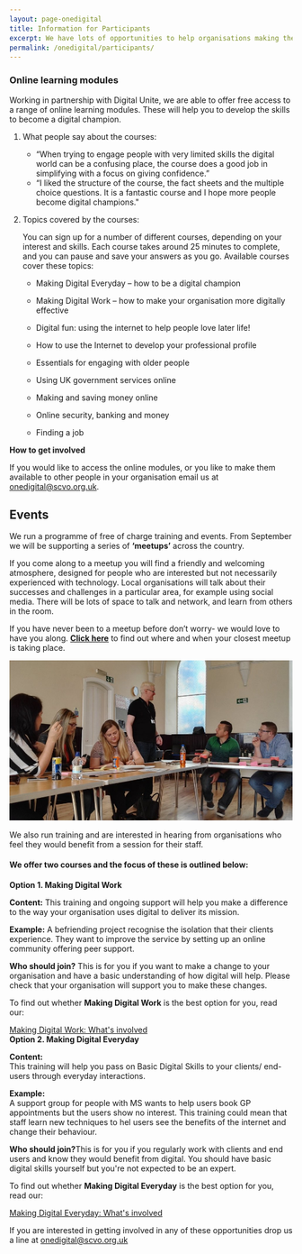 ```yaml
---
layout: page-onedigital
title: Information for Participants
excerpt: We have lots of opportunities to help organisations making the journey to become more digital
permalink: /onedigital/participants/
---
```


<!-- ![One Digital](/images/onedigitalbadgegreen.jpg)           ![Big Lottery Fund](/images/smallbiglottery.jpg) -->

### Online learning modules

Working in partnership with Digital Unite, we are able to offer free access to a range of online learning modules. These will help you to develop the skills to become a digital champion. 

1. What people say about the courses:

	* “When trying to engage people with very limited skills the digital world can be a confusing place, the course does a good job in simplifying with a focus on giving confidence.”
	* “I liked the structure of the course, the fact sheets and the multiple choice questions. It is a fantastic course and I hope more people become digital champions."

2. Topics covered by the courses:

	You can sign up for a number of different courses, depending on your interest and skills. Each course takes around 25 minutes to complete, and you can pause and save your answers as you go. Available courses cover these topics:

	* Making Digital Everyday – how to be a digital champion

	* Making Digital Work – how to make your organisation more digitally effective

	* Digital fun: using the internet to help people love later life!

	* How to use the Internet to develop your professional profile

	* Essentials for engaging with older people

	* Using UK government services online

	* Making and saving money online

	* Online security, banking and money

	* Finding a job

<strong>How to get involved</strong>

If you would like to access the online modules, or you like to make them available to other people in your organisation email us at [onedigital@scvo.org.uk](mailto:onedigital@scvo.org.uk).

## Events

We run a programme of free of charge training and events. From September we will be supporting a series of <strong>‘meetups’</strong> across the country.

If you come along to a meetup you will find a friendly and welcoming atmosphere, designed for people who are interested but not necessarily experienced with technology. Local organisations will talk about their successes and challenges in a particular area, for example using social media. There will be lots of space to talk and network, and learn from others in the room.

If you have never been to a meetup before don’t worry- we would love to have you along. <strong>[Click here](http://www.meetup.com/One-Digital-Meetup/)</strong> to find out where and when your closest meetup is taking place.

![One Digital training](/images/onedigital/rsz_nltraining.jpg)

We also run training and are interested in hearing from organisations who feel they would benefit from a session for their staff.

#### We offer two courses and the focus of these is outlined below:

<div class="panel panel-default">

  <div class="panel-heading"><strong>Option 1. Making Digital Work</strong></div>

  <div class="list-group">
    <span class="list-group-item">
      <p class="list-group-item-text"><strong>Content:</strong> This training and ongoing support will help you make a difference to the way your organisation uses digital to deliver its mission.</p>
    </span>
    <span class="list-group-item">
      <p class="list-group-item-text"><strong>Example:</strong> A befriending project recognise the isolation that their clients experience. They want to improve the service by setting up an online community offering peer support.</p>
    </span>
    <span class="list-group-item">
      <p class="list-group-item-text"><strong>Who should join?</strong> This is for you if you want to make a change to your organisation and have a basic understanding of how digital will help. Please check that your organisation will support you to make these changes.</p>
    </span>
    <span class="list-group-item">
      <p class="list-group-item-text">To find out whether <strong>Making Digital Work</strong> is the best option for you, read our:</p><a class="btn btn-primary btn-lg" href="/files/MDW what's involved.pdf">Making Digital Work: What's involved</a>
    </span>
  </div>

</div>

<div class="panel panel-default">

  <div class="panel-heading"><strong>Option 2. Making Digital Everyday</strong></div>

  <div class="list-group">
    <span class="list-group-item">
      <p class="list-group-item-text"><strong>Content:</strong><br />
      This training will help you pass on Basic Digital Skills to your clients/ end-users through everyday interactions.</p>
    </span>
    <span class="list-group-item">
      <p class="list-group-item-text"><strong>Example:</strong><br />
      A support group for people with MS wants to help users book GP appointments but the users show no interest. This training could mean that staff learn new techniques to hel users see the benefits of the internet and change their behaviour.</p>
    </span>
    <span class="list-group-item">
      <p class="list-group-item-text"><strong>Who should join?</strong>This is for you if you regularly work with clients and end users and know they would benefit from digital. You should have basic digital skills yourself but you're not expected to be an expert.</p>
    </span>
    <span class="list-group-item">
      <p class="list-group-item-text">To find out whether <strong>Making Digital Everyday</strong> is the best option for you, read our:</p><a class="btn btn-primary btn-lg" href="/files/MDE what's involved.pdf">Making Digital Everyday: What's involved</a>
    </span>
  </div>

</div>

If you are interested in getting involved in any of these opportunities drop us a line at [onedigital@scvo.org.uk](mailto:onedigital@scvo.org.uk)
